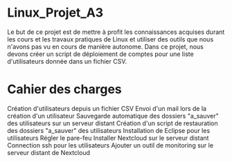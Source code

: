 # Linux_Projet_A3
Le but de ce projet est de mettre à profit les connaissances acquises durant les cours et les travaux pratiques de Linux et utiliser des outils que nous n'avons pas vu en cours de manière autonome. Dans ce projet, nous devons créer un script de déploiement de comptes pour une liste d'utilisateurs donnée dans un fichier CSV.

# Cahier des charges
Création d'utilisateurs depuis un fichier CSV
Envoi d'un mail lors de la création d'un utilisateur
Sauvegarde automatique des dossiers "a_sauver" des utilisateurs sur un serveur distant
Création d'un script de restauration des dossiers "a_sauver" des utilisateurs
Installation de Eclipse pour les utilisateurs
Régler le pare-feu
Installer Nextcloud sur le serveur distant
Connection ssh pour les utilisateurs
Ajouter un outil de monitoring sur le serveur distant de Nextcloud
